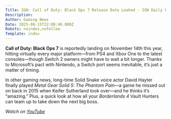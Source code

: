 ```yaml
---
Title: IGN: Call of Duty: Black Ops 7 Release Date Leaked - IGN Daily Fix
Description: 
Author: Gaming News
Date: 2025-08-15T22:00:46.000Z
Robots: noindex,nofollow
Template: index
---
```

<p><strong>Call of Duty: Black Ops 7</strong> is reportedly landing on November 14th this year, hitting virtually every major platform—from PS4 and Xbox One to the latest consoles—though Switch 2 owners might have to wait a bit longer. Thanks to Microsoft’s pact with Nintendo, a Switch port seems inevitable, it’s just a matter of timing.</p>

<p>In other gaming news, long-time Solid Snake voice actor David Hayter finally played <em>Metal Gear Solid 5: The Phantom Pain</em>—a game he missed out on back in 2015 when Keifer Sutherland took over—and he thinks it’s “amazing.” Plus, a quick look at how all your <em>Borderlands 4</em> Vault Hunters can team up to take down the next big boss.</p>

<p><em>Watch on <a href="https://www.youtube.com/watch?v=qlV7WUzmG14" rel="noopener noreferrer">YouTube</a></em></p>

